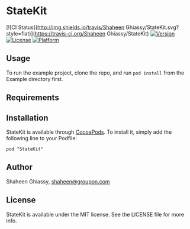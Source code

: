 # StateKit

[![CI Status](http://img.shields.io/travis/Shaheen Ghiassy/StateKit.svg?style=flat)](https://travis-ci.org/Shaheen Ghiassy/StateKit)
[![Version](https://img.shields.io/cocoapods/v/StateKit.svg?style=flat)](http://cocoadocs.org/docsets/StateKit)
[![License](https://img.shields.io/cocoapods/l/StateKit.svg?style=flat)](http://cocoadocs.org/docsets/StateKit)
[![Platform](https://img.shields.io/cocoapods/p/StateKit.svg?style=flat)](http://cocoadocs.org/docsets/StateKit)

## Usage

To run the example project, clone the repo, and run `pod install` from the Example directory first.

## Requirements

## Installation

StateKit is available through [CocoaPods](http://cocoapods.org). To install
it, simply add the following line to your Podfile:

    pod "StateKit"

## Author

Shaheen Ghiassy, shaheen@groupon.com

## License

StateKit is available under the MIT license. See the LICENSE file for more info.

